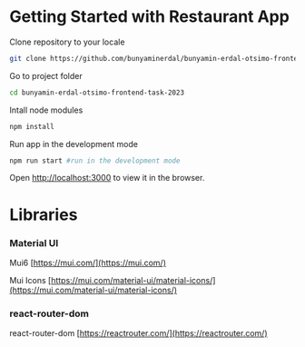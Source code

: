 # Getting Started with Restaurant App

Clone repository to your locale
```sh
git clone https://github.com/bunyaminerdal/bunyamin-erdal-otsimo-frontend-task-2023.git
```

Go to project folder
```sh
cd bunyamin-erdal-otsimo-frontend-task-2023
```

Intall node modules
```sh
npm install
```

Run app in the development mode
```sh
npm run start #run in the development mode
```

Open [http://localhost:3000](http://localhost:3000) to view it in the browser.

# Libraries

### Material UI 

Mui6 [https://mui.com/](https://mui.com/)

Mui Icons [https://mui.com/material-ui/material-icons/](https://mui.com/material-ui/material-icons/)

### react-router-dom

react-router-dom [https://reactrouter.com/](https://reactrouter.com/)
